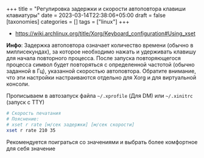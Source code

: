 +++
title = "Регулировка задержки и скорости автоповтора клавиши клавиатуры"
date = 2023-03-14T22:38:06+05:00
draft = false
[taxonomies]
categories = []
tags = ["linux"]
+++

* https://wiki.archlinux.org/title/Xorg/Keyboard_configuration#Using_xset

**Инфо**: Задержка автоповтора означает количество времени (обычно в миллисекундах), за которое необходимо нажать и удерживать клавишу для начала повторного процесса. После запуска повторяющегося процесса символ будет повторяться с определенной частотой (обычно заданной в Гц), указанной скоростью автоповтора. Обратите внимание, что эти настройки настраиваются отдельно для Xorg и для виртуальной консоли.

Прописываем в автозапуск файла `~/.xprofile` (Для DM) или `~/.xinitrc` (запуск с TTY)

```sh
# Скорость печатания
# Пояснение:
# xset r rate [м/сек задержки] [м/сек скорости]
xset r rate 210 35
```

Рекомендуется поиграться со значениями и выбрать более комфортное для себя значение

